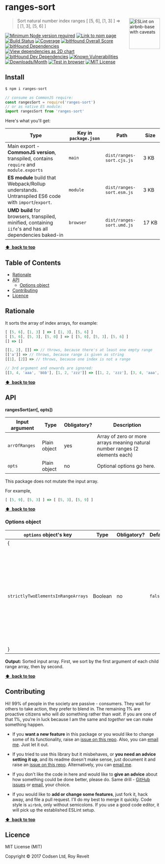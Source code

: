 # ranges-sort

<a href="https://github.com/revelt/eslint-on-airbnb-base-badge" style="float: right; padding: 0 0 20px 20px;"><img src="https://cdn.rawgit.com/revelt/eslint-on-airbnb-base-badge/0c3e46c9/lint-badge.svg" alt="ESLint on airbnb-base with caveats" width="100" align="right"></a>

> Sort natural number index ranges [ \[5, 6], \[1, 3] ] => [ \[1, 3], \[5, 6] ]

[![Minimum Node version required][node-img]][node-url]
[![Link to npm page][npm-img]][npm-url]
[![Build Status][travis-img]][travis-url]
[![Coverage][cov-img]][cov-url]
[![bitHound Overall Score][overall-img]][overall-url]
[![bitHound Dependencies][deps-img]][deps-url]
[![View dependencies as 2D chart][deps2d-img]][deps2d-url]
[![bitHound Dev Dependencies][dev-img]][dev-url]
[![Known Vulnerabilities][vulnerabilities-img]][vulnerabilities-url]
[![Downloads/Month][downloads-img]][downloads-url]
[![Test in browser][runkit-img]][runkit-url]
[![MIT License][license-img]][license-url]

## Install

```bash
$ npm i ranges-sort
```

```js
// consume as CommonJS require:
const rangesSort = require('ranges-sort')
// or as native ES module:
import rangesSort from 'ranges-sort'
```

Here's what you'll get:

Type            | Key in `package.json` | Path  | Size
----------------|-----------------------|-------|--------
Main export - **CommonJS version**, transpiled, contains `require` and `module.exports` | `main`                | `dist/ranges-sort.cjs.js` | 3&nbsp;KB
**ES module** build that Webpack/Rollup understands. Untranspiled ES6 code with `import`/`export`. | `module`              | `dist/ranges-sort.esm.js` | 3&nbsp;KB
**UMD build** for browsers, transpiled, minified, containing `iife`'s and has all dependencies baked-in | `browser`            | `dist/ranges-sort.umd.js` | 17&nbsp;KB

**[⬆ &nbsp;back to top](#)**

## Table of Contents

<!-- START doctoc generated TOC please keep comment here to allow auto update -->
<!-- DON'T EDIT THIS SECTION, INSTEAD RE-RUN doctoc TO UPDATE -->


- [Rationale](#rationale)
- [API](#api)
  - [Options object](#options-object)
- [Contributing](#contributing)
- [Licence](#licence)

<!-- END doctoc generated TOC please keep comment here to allow auto update -->

## Rationale

It sorts the array of index arrays, for example:

```js
[ [5, 6], [1, 3] ] => [ [1, 3], [5, 6] ]
[ [5, 6], [5, 3], [5, 0] ] => [ [5, 0], [5, 3], [5, 6] ]
[] => []

[[1, 2], []] => // throws, because there's at least one empty range
[['a']] => // throws, because range is given as string
[[1], [2]] => // throws, because one index is not a range

// 3rd argument and onwards are ignored:
[[3, 4, 'aaa', 'bbb'], [1, 2, 'zzz']] => [[1, 2, 'zzz'], [3, 4, 'aaa', 'bbb']]
```

**[⬆ &nbsp;back to top](#)**

## API

**rangesSort(arr[, opts])**

Input argument   | Type         | Obligatory? | Description
-----------------|--------------|-------------|--------------
`arrOfRanges`    | Plain object | yes         | Array of zero or more arrays meaning natural number ranges (2 elements each)
`opts`           | Plain object | no          | Optional options go here.

This package does not mutate the input array.

For example,

```js
[ [5, 9], [5, 3] ] => [ [5, 3], [5, 9] ]
```

**[⬆ &nbsp;back to top](#)**

### Options object

`options` object's key             | Type     | Obligatory? | Default     | Description
-----------------------------------|----------|-------------|-------------|----------------------
{                                  |          |             |             |
`strictlyTwoElementsInRangeArrays` | Boolean  | no          | `false`     | If set to true, when there are more or less than 3 elements in any of the ranges, it will `throw`. For example, input being `[ [1, 2, 'zzz'] ]` would throw.
}                                  |          |             |             |

**Output:** Sorted input array. First, we sort by the first argument of each child range array, then by second.

**[⬆ &nbsp;back to top](#)**

## Contributing

Hi! 99% of people in the society are passive - consumers. They wait for others to take action, they prefer to blend in. The remaining 1% are proactive citizens who will _do_ something rather than _wait_. If you are one of that 1%, you're in luck because I am the same and _together_ we can make something happen.

* If you **want a new feature** in this package or you would like to change some of its functionality, raise an [issue on this repo](https://github.com/codsen/ranges-sort/issues). Also, you can [email me](mailto:roy@codsen.com). Just let it out.

* If you tried to use this library but it misbehaves, or **you need an advice setting it up**, and its readme doesn't make sense, just document it and raise an [issue on this repo](https://github.com/codsen/ranges-sort/issues). Alternatively, you can [email me](mailto:roy@codsen.com).

* If you don't like the code in here and would like to **give an advice** about how something could be done better, please do. Same drill - [GitHub issues](https://github.com/codsen/ranges-sort/issues) or [email](mailto:roy@codsen.com), your choice.

* If you would like to **add or change some features**, just fork it, hack away, and file a pull request. I'll do my best to merge it quickly. Code style is `airbnb`, only without semicolons. If you use a good code editor, it will pick up the established ESLint setup.

**[⬆ &nbsp;back to top](#)**

## Licence

MIT License (MIT)

Copyright © 2017 Codsen Ltd, Roy Revelt

[node-img]: https://img.shields.io/node/v/ranges-sort.svg?style=flat-square&label=works%20on%20node
[node-url]: https://www.npmjs.com/package/ranges-sort

[npm-img]: https://img.shields.io/npm/v/ranges-sort.svg?style=flat-square&label=release
[npm-url]: https://www.npmjs.com/package/ranges-sort

[travis-img]: https://img.shields.io/travis/codsen/ranges-sort.svg?style=flat-square
[travis-url]: https://travis-ci.org/codsen/ranges-sort

[cov-img]: https://coveralls.io/repos/github/codsen/ranges-sort/badge.svg?style=flat-square?branch=master
[cov-url]: https://coveralls.io/github/codsen/ranges-sort?branch=master

[overall-img]: https://img.shields.io/bithound/code/github/codsen/ranges-sort.svg?style=flat-square
[overall-url]: https://www.bithound.io/github/codsen/ranges-sort

[deps-img]: https://img.shields.io/bithound/dependencies/github/codsen/ranges-sort.svg?style=flat-square
[deps-url]: https://www.bithound.io/github/codsen/ranges-sort/master/dependencies/npm

[deps2d-img]: https://img.shields.io/badge/deps%20in%202D-see_here-08f0fd.svg?style=flat-square
[deps2d-url]: http://npm.anvaka.com/#/view/2d/ranges-sort

[dev-img]: https://img.shields.io/bithound/devDependencies/github/codsen/ranges-sort.svg?style=flat-square
[dev-url]: https://www.bithound.io/github/codsen/ranges-sort/master/dependencies/npm

[vulnerabilities-img]: https://snyk.io/test/github/codsen/ranges-sort/badge.svg?style=flat-square
[vulnerabilities-url]: https://snyk.io/test/github/codsen/ranges-sort

[downloads-img]: https://img.shields.io/npm/dm/ranges-sort.svg?style=flat-square
[downloads-url]: https://npmcharts.com/compare/ranges-sort

[runkit-img]: https://img.shields.io/badge/runkit-test_in_browser-a853ff.svg?style=flat-square
[runkit-url]: https://npm.runkit.com/ranges-sort

[license-img]: https://img.shields.io/npm/l/ranges-sort.svg?style=flat-square
[license-url]: https://github.com/codsen/ranges-sort/blob/master/license.md
